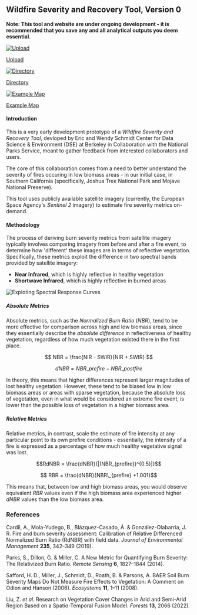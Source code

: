 ## Wildfire Severity and Recovery Tool, Version 0

**Note: This tool and website are under ongoing development - it is recommended that you save any and all analytical outputs you deem essential.**

<div class="center-flexbox">
    <a href="/upload">
        <img src="static/home/upload.png" alt="Upload" class="nav-icon" />
        <p>Upload</p>
    </a>
    <a href="/directory">
        <img src="static/home/directory.png" alt="Directory" class="nav-icon"/>
        <p>Directory</p>
    </a>
    <a href="/map/DSE/York/rbr">
        <img src="static/home/map.png" alt="Example Map" class="nav-icon"/>
        <p>Example Map</p>
    </a>
</div>

#### Introduction

This is a very early development prototype of a _Wildfire Severity and Recovery Tool_, devloped by Eric and Wendy Schmidt Center for Data Science & Environment (DSE) at Berkeley in Collaboration with the National Parks Service, meant to gather feedback from interested collaborators and users.

The core of this collaboration comes from a need to better understand the severity of fires occuring in low biomass areas - in our initial case, in Southern California (specifically, Joshua Tree National Park and Mojave National Preserve).

This tool uses publicly available satellite imagery (currently, the European Space Agency's _Sentinel 2_ imagery) to estimate fire severity metrics on-demand.

#### Methodology

The process of deriving burn severity metrics from satellite imagery typically involves comparing imagery from before and after a fire event, to determine how 'different' these images are in terms of reflective vegetation. Specifically, these metrics exploit the difference in two spectral bands provided by satellite imagery:

- **Near Infrared**, which is highly reflective in healthy vegetation
- **Shortwave Infrared**, which is highly reflective in burned areas

![Exploting Spectral Response Curves](static/home/nir_swir.jpg)

##### Absolute Metrics

Absolute metrics, such as the _Normalized Burn Ratio_ ($NBR$), tend to be more effective for comparison across high and low biomass areas, since they essentially describe the _absolute difference_ in reflectiveness of healthy vegetation, regardless of how much vegetation existed there in the first place.

$$ NBR = \frac{NIR - SWIR}{NIR + SWIR} $$

$$ dNBR = NBR\_{prefire} - NBR\_{postfire} $$

In theory, this means that higher differences represent larger magnitudes of lost healthy vegetation. However, these tend to be biased low in low biomass areas or areas with sparse vegetation, because the absolute loss of vegetation, even in what would be considered an extreme fire event, is lower than the possible loss of vegetation in a higher biomass area.

##### Relative Metrics

Relative metrics, in contrast, scale the estimate of fire intensity at any particular point to its own prefire conditions - essentially, the intensity of a fire is expressed as a percentage of how much healthy vegetative signal was lost.

$$RdNBR = \frac{dNBR}{|(NBR_{prefire})^{0.5}|}$$

$$ RBR = \frac{dNBR}{NBR\_{prefire} +1.001}$$

This means that, between low and high biomass areas, you would observe equivalent $RBR$ values even if the high biomass area experienced higher $dNBR$ values than the low biomass area.

### References

Cardil, A., Mola-Yudego, B., Blázquez-Casado, Á. & González-Olabarria, J. R. Fire and burn severity assessment: Calibration of Relative Differenced Normalized Burn Ratio (RdNBR) with field data. _Journal of Environmental Management_ **235**, 342–349 (2019).

Parks, S., Dillon, G. & Miller, C. A New Metric for Quantifying Burn Severity: The Relativized Burn Ratio. _Remote Sensing_ **6**, 1827–1844 (2014).

Safford, H. D., Miller, J., Schmidt, D., Roath, B. & Parsons, A. BAER Soil Burn Severity Maps Do Not Measure Fire Effects to Vegetation: A Comment on Odion and Hanson (2006). _Ecosystems_ **11**, 1–11 (2008).

Liu, Z. _et al._ Research on Vegetation Cover Changes in Arid and Semi-Arid Region Based on a Spatio-Temporal Fusion Model. _Forests_ **13**, 2066 (2022).
